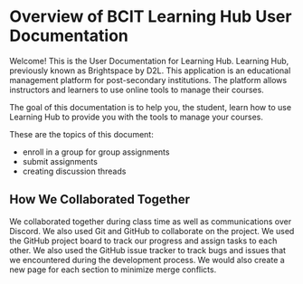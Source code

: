 # Overview of BCIT Learning Hub User Documentation

Welcome! This is the User Documentation for Learning Hub. Learning Hub, previously known as Brightspace by D2L. This application is an educational management platform for post-secondary institutions. The platform allows instructors and learners to use online tools to manage their courses.

The goal of this documentation is to help you, the student, learn how to use Learning Hub to provide you with the tools to manage your courses.

These are the topics of this document:

- enroll in a group for group assignments
- submit assignments
- creating discussion threads

## How We Collaborated Together

We collaborated together during class time as well as communications over Discord. We also used Git and GitHub to collaborate on the project. We used the GitHub project board to track our progress and assign tasks to each other. We also used the GitHub issue tracker to track bugs and issues that we encountered during the development process. We would also create a new page for each section to minimize merge conflicts.
